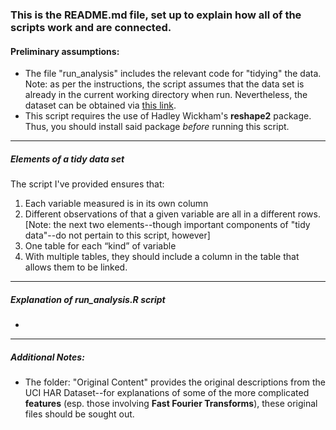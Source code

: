 ### This is the README.md file, set up to explain how all of the scripts work and are connected.


#### Preliminary assumptions:
* The file "run_analysis" includes the relevant code for "tidying" the data. Note: as per the instructions, the script assumes that the data set is already in the current working directory when run. Nevertheless, the dataset can be obtained via [this link][id].
* This script requires the use of Hadley Wickham's **reshape2** package. Thus, you should install said package *before* running this script.

- - - - - - - - - - - - - - - - - - - - - - - - - - - - - - - - - - - - - - - -

##### Elements of a *tidy data set*

The script I've provided ensures that:

1. Each variable measured is in its own column
2. Different observations of that a given variable are all in a different rows.
[Note: the next two elements--though important components of "tidy data"--do not pertain to this script, however]
3. One table for each “kind” of variable 
4. With multiple tables, they should include a column in the table that allows them to be linked.

- - - - - - - - - - - - - - - - - - - - - - - - - - - - - - - - - - - - - - - -
##### Explanation of **run_analysis.R** script

*


  
- - - - - - - - - - - - - - - - - - - - - - - - - - - - - - - - - - - - - - - -

##### Additional Notes:
* The folder: "Original Content" provides the original descriptions from the UCI HAR Dataset--for explanations of some of the more complicated **features** (esp. those involving **Fast Fourier Transforms**), these original files should be sought out.


[id]: https://d396qusza40orc.cloudfront.net/getdata%2Fprojectfiles%2FUCI%20HAR%20Dataset.zip
